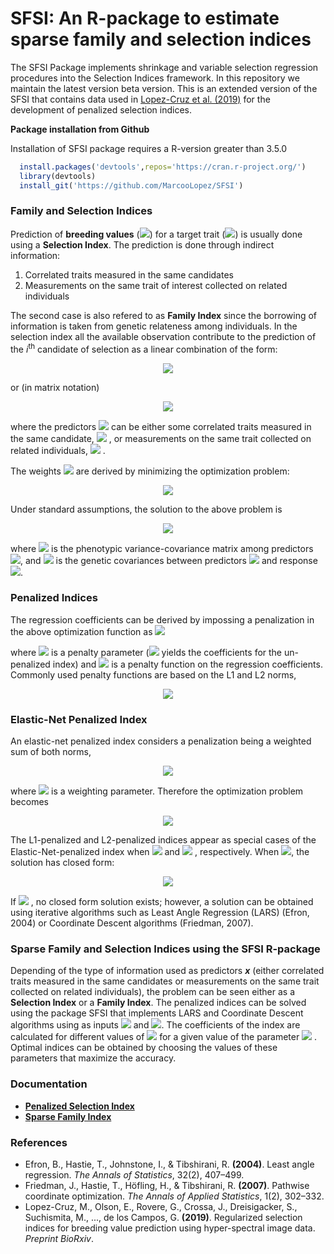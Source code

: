 # SFSI: An R-package to estimate sparse family and selection indices

The SFSI Package implements shrinkage and variable selection regression procedures into the Selection Indices framework. In this repository we maintain the latest version beta version. This is an extended version of the SFSI that contains data used in [Lopez-Cruz et al. (2019)](https://www.biorxiv.org/content/10.1101/625251v2) for the development of penalized selection indices.

**Package installation from Github**

Installation of SFSI package requires a R-version greater than 3.5.0
```r
  install.packages('devtools',repos='https://cran.r-project.org/')      #1. install devtools
  library(devtools)                                                     #2. load the library
  install_git('https://github.com/MarcooLopez/SFSI')                    #3. install SFSI from GitHub
```

### Family and Selection Indices

Prediction of **breeding values** (<img src="https://render.githubusercontent.com/render/math?math=u_i">) for a target trait (<img src="https://render.githubusercontent.com/render/math?math=y_i">) is usually done using a **Selection Index**. The prediction is done through indirect information:
1. Correlated traits measured in the same candidates
2. Measurements on the same trait of interest collected on related individuals

The second case is also refered to as **Family Index** since the borrowing of information is taken from genetic relateness among individuals. In the selection index all the available observation contribute to the prediction of the *i*<sup>th</sup> candidate of selection as a linear combination of the form: 
<p align="center">
<img src="https://render.githubusercontent.com/render/math?math=I_i=x_{i1}\beta_{i1} %2B x_{i2}\beta_{i2} %2B ... %2B x_{ip}\beta_{ip}">
</p>
or (in matrix notation)
<p align="center">
<img src="https://render.githubusercontent.com/render/math?math=I_i=\textbf{x}_i^t\boldsymbol{\beta}_i">
</p>

where the predictors 
<img src="https://render.githubusercontent.com/render/math?math=\textbf{x}_i">
can be either some correlated traits measured in the same candidate, 
<img src="https://render.githubusercontent.com/render/math?math=\textbf{x}_i=(x_{i1},...,x_{ip})^t">
, or measurements on the same trait collected on related individuals, 
<img src="https://render.githubusercontent.com/render/math?math=\textbf{y}=(y_1,...,y_p)^t">
. 

The weights 
![](https://render.githubusercontent.com/render/math?math=\boldsymbol{\beta}_i=(\beta_{i1},...,\beta_{ip})^t)
are derived by minimizing the optimization problem:
<p align="center">
<img src="https://render.githubusercontent.com/render/math?math=\large\hat{\boldsymbol{\beta}}_i=\text{arg min}\frac{1}{2}E\left(u_i-\textbf{x}_i^t\boldsymbol{\beta}_i\right)^2">
</p>

Under standard assumptions, the solution to the above problem is 
<p align="center">
<img src="https://render.githubusercontent.com/render/math?math=\large\hat{\boldsymbol{\beta}}_i=\textbf{P}_x^{-1}\textbf{G}_{xy}">
</p>

where <img src="https://render.githubusercontent.com/render/math?math=\textbf{P}_x"> is the phenotypic variance-covariance matrix among predictors <img src="https://render.githubusercontent.com/render/math?math=\textbf{x}_i">,  and <img src="https://render.githubusercontent.com/render/math?math=\textbf{G}_{xy}"> is the genetic covariances between predictors <img src="https://render.githubusercontent.com/render/math?math=\textbf{x}_i"> and response <img src="https://render.githubusercontent.com/render/math?math=y_i">.

### Penalized Indices
The regression coefficients can be derived by impossing a penalization in the above optimization function as
<img src="https://render.githubusercontent.com/render/math?math=\begin{equation*}\hat{\boldsymbol{\beta}}_i=\text{arg min}\left[\frac{1}{2}E\left(u_i-\textbf{x}_i^t\boldsymbol{\beta}_i\right)^2 %2B \lambda J(\boldsymbol{\beta}_i)\right]\end{equation*}">

where 
<img src="https://render.githubusercontent.com/render/math?math=\lambda">
is a penalty parameter (![](https://render.githubusercontent.com/render/math?math=\lambda=0)  yields the coefficients for the un-penalized index) and 
<img src="https://render.githubusercontent.com/render/math?math=J(\boldsymbol{\beta}_i)">
is a penalty function on the regression coefficients. Commonly used penalty functions are based on the L1 and L2 norms, 
<p align="center">
<img src="https://render.githubusercontent.com/render/math?math=\large L1:J(\boldsymbol{\beta}_i)=\sum_{j=1}^p{|\beta_{ij}}| \quad\quad L2:J(\boldsymbol{\beta}_i)=\frac{1}{2}\sum_{j=1}^p{\beta_{ij}^2}">
</p>

### Elastic-Net Penalized Index
An elastic-net penalized index considers a penalization being a weighted sum of both norms,
<p align="center">
<img src="https://render.githubusercontent.com/render/math?math=\large J(\boldsymbol{\beta}_i)=\alpha\sum_{j=1}^p{|\beta_{ij}}| %20%2B%20\frac{1}{2}(1-\alpha)\sum_{j=1}^p{\beta_{ij}^2}">
</p>

where <img src="https://render.githubusercontent.com/render/math?math=\lambda"> is a weighting parameter. Therefore the optimization problem becomes

<p align="center">
<img src="https://render.githubusercontent.com/render/math?math=\large\hat{\boldsymbol{\beta}}_i=\text{arg min}\left[\frac{1}{2}E\left(u_i-\textbf{x}_i^t\boldsymbol{\beta}_i\right)^2 %2B \lambda \alpha\sum_{j=1}^p{|\beta_{ij}}| %20%2B%20\frac{1}{2}\lambda(1-\alpha)\sum_{j=1}^p{\beta_{ij}^2}\right]">
</p>

The L1-penalized and L2-penalized indices appear as special cases of the Elastic-Net-penalized index when
<img src="https://render.githubusercontent.com/render/math?math=\alpha=1">
 and
<img src="https://render.githubusercontent.com/render/math?math=\alpha=0">
 , respectively. When <img src="https://render.githubusercontent.com/render/math?math=\alpha=0">, the solution has closed form:

<p align="center">
<img src="https://render.githubusercontent.com/render/math?math=\large\hat{\boldsymbol{\beta}}_i=\left(\textbf{P}_x%2B\lambda\textbf{I}\right)^{-1}\textbf{G}_{xy}">
</p>

If <img src="https://render.githubusercontent.com/render/math?math=\alpha \gt 0">
, no closed form solution exists; however, a solution can be obtained using iterative algorithms such as Least Angle Regression (LARS) (Efron, 2004) or Coordinate Descent algorithms (Friedman, 2007).

### Sparse Family and Selection Indices using the SFSI R-package
Depending of the type of information used as predictors ***x*** (either correlated traits measured in the same candidates or measurements on the same trait collected on related individuals), the problem can be seen either as a **Selection Index** or a **Family Index**. 
The penalized indices can be solved using the package SFSI that implements LARS and Coordinate Descent algorithms using as inputs <img src="https://render.githubusercontent.com/render/math?math=\textbf{P}_x"> and <img src="https://render.githubusercontent.com/render/math?math=\textbf{G}_{xy}">. The coefficients of the index are calculated for different values of <img src="https://render.githubusercontent.com/render/math?math=\lambda"> for a given value of the parameter
<img src="https://render.githubusercontent.com/render/math?math=\alpha">
. Optimal indices can be obtained by choosing the values of these parameters that maximize the accuracy.

### Documentation
* **[Penalized Selection Index](https://github.com/MarcooLopez/PFSI/blob/master/inst/md/selection_index.md)**
* **[Sparse Family Index](https://github.com/MarcooLopez/PFSI/blob/master/inst/md/family_index.md)**


### References
* Efron, B., Hastie, T., Johnstone, I., & Tibshirani, R. **(2004)**. Least angle regression. *The Annals of Statistics*, 32(2), 407–499.
* Friedman, J., Hastie, T., Höfling, H., & Tibshirani, R. **(2007)**. Pathwise coordinate optimization. *The Annals of Applied Statistics*, 1(2), 302–332.
* Lopez-Cruz, M., Olson, E., Rovere, G., Crossa, J., Dreisigacker, S., Suchismita, M., ..., de los Campos, G. **(2019)**. Regularized selection indices for breeding value prediction using hyper-spectral image data. *Preprint BioRxiv*.
